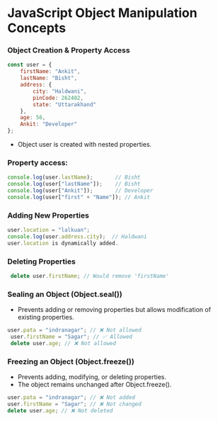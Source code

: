 # JavaScript Object Manipulation Concepts

### Object Creation & Property Access
```javascript
const user = {
    firstName: "Ankit",
    lastName: "Bisht",
    address: {
        city: "Haldwani",
        pinCode: 262402,
        state: "Uttarakhand"
    },
    age: 56,
    Ankit: "Developer"
};
```
- Object user is created with nested properties.

### Property access:
```javascript
console.log(user.lastName);       // Bisht
console.log(user["lastName"]);    // Bisht
console.log(user["Ankit"]);       // Developer
console.log(user["first" + "Name"]); // Ankit
```
### Adding New Properties
```javascript
user.location = "lalkuan";
console.log(user.address.city);  // Haldwani
user.location is dynamically added.
```

### Deleting Properties
```javascript
 delete user.firstName; // Would remove 'firstName'
```

### Sealing an Object (Object.seal())
- Prevents adding or removing properties but allows modification of existing properties.
```javascript
user.pata = "indranagar"; // ❌ Not allowed
 user.firstName = "Sagar"; // ✅ Allowed
 delete user.age; // ❌ Not allowed
```

### Freezing an Object (Object.freeze())
- Prevents adding, modifying, or deleting properties.
- The object remains unchanged after Object.freeze().
```javascript
user.pata = "indranagar"; // ❌ Not added
user.firstName = "Sagar"; // ❌ Not changed
delete user.age; // ❌ Not deleted
``` 
